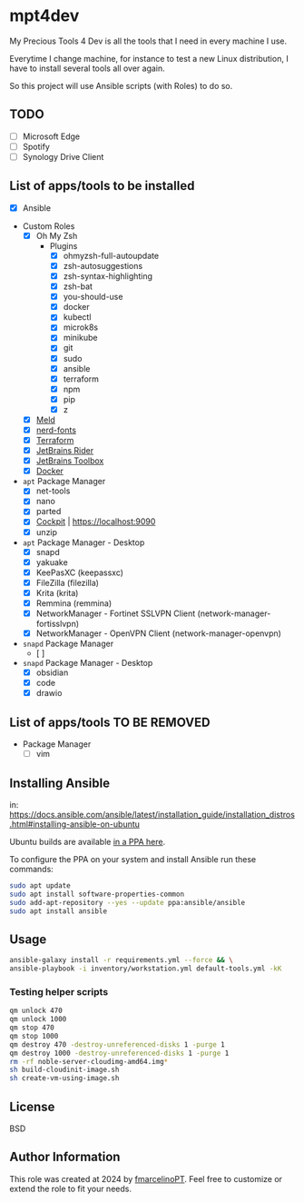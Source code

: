 # mpt4dev

My Precious Tools 4 Dev is all the tools that I need in every machine I use.

Everytime I change machine, for instance to test a new Linux distribution, I have to install several tools all over again.

So this project will use Ansible scripts (with Roles) to do so.

## TODO

- [ ] Microsoft Edge
- [ ] Spotify
- [ ] Synology Drive Client

## List of apps/tools to be installed

- [x] Ansible
- Custom Roles
  - [x] Oh My Zsh
    - Plugins
      - [x] ohmyzsh-full-autoupdate
      - [x] zsh-autosuggestions
      - [x] zsh-syntax-highlighting
      - [x] zsh-bat
      - [x] you-should-use
      - [x] docker
      - [x] kubectl
      - [x] microk8s
      - [x] minikube
      - [x] git
      - [x] sudo
      - [x] ansible
      - [x] terraform
      - [x] npm
      - [x] pip
      - [x] z
  - [x] [Meld](https://meldmerge.org/)
  - [x] [nerd-fonts](https://github.com/fmarcelinoPT/ansible-role-nerd-fonts)
  - [x] [Terraform](https://github.com/fmarcelinoPT/ansible-role-terraform)
  - [x] [JetBrains Rider](https://github.com/fmarcelinoPT/ansible-role-jetbrains-rider)
  - [x] [JetBrains Toolbox](https://github.com/fmarcelinoPT/ansible-role-jetbrains-toolbox)
  - [x] [Docker](https://github.com/fmarcelinoPT/ansible-role-docker)
- `apt` Package Manager
  - [x] net-tools
  - [x] nano
  - [x] parted
  - [x] [Cockpit](https://cockpit-project.org/) | <https://localhost:9090>
  - [x] unzip
- `apt` Package Manager - Desktop
  - [x] snapd
  - [x] yakuake
  - [x] KeePasXC (keepassxc)
  - [x] FileZilla (filezilla)
  - [x] Krita (krita)
  - [x] Remmina (remmina)
  - [x] NetworkManager - Fortinet SSLVPN Client (network-manager-fortisslvpn)
  - [x] NetworkManager - OpenVPN Client (network-manager-openvpn)
- `snapd` Package Manager
  - [ ]
- `snapd` Package Manager - Desktop
  - [x] obsidian
  - [x] code
  - [x] drawio

## List of apps/tools TO BE REMOVED

- Package Manager
  - [ ] vim

## Installing Ansible

in: <https://docs.ansible.com/ansible/latest/installation_guide/installation_distros.html#installing-ansible-on-ubuntu>

Ubuntu builds are available [in a PPA here](https://launchpad.net/~ansible/+archive/ubuntu/ansible).

To configure the PPA on your system and install Ansible run these commands:

```bash
sudo apt update
sudo apt install software-properties-common
sudo add-apt-repository --yes --update ppa:ansible/ansible
sudo apt install ansible
```

## Usage

```bash
ansible-galaxy install -r requirements.yml --force && \
ansible-playbook -i inventory/workstation.yml default-tools.yml -kK
```

### Testing helper scripts

```bash
qm unlock 470
qm unlock 1000
qm stop 470
qm stop 1000
qm destroy 470 -destroy-unreferenced-disks 1 -purge 1
qm destroy 1000 -destroy-unreferenced-disks 1 -purge 1
rm -rf noble-server-cloudimg-amd64.img*
sh build-cloudinit-image.sh
sh create-vm-using-image.sh
```

## License

BSD

## Author Information

This role was created at 2024 by [fmarcelinoPT](https://github.com/fmarcelinoPT). Feel free to customize or extend the role to fit your needs.
